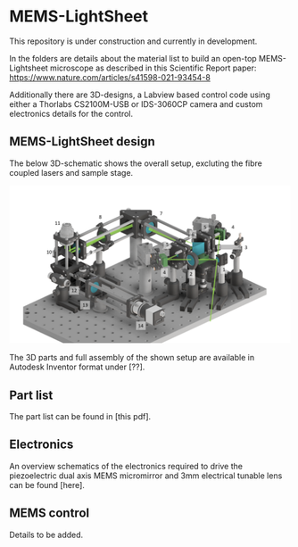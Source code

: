 # MEMS-LightSheet
This repository is under construction and currently in development.

In the folders are details about the material list to build an open-top MEMS-Lightsheet microscope as described in this Scientific Report paper: https://www.nature.com/articles/s41598-021-93454-8

Additionally there are 3D-designs, a Labview based control code using either a Thorlabs CS2100M-USB or IDS-3060CP camera and custom electronics details for the control.

## MEMS-LightSheet design
The below 3D-schematic shows the overall setup, excluting the fibre coupled lasers and sample stage.

![3D design overview](https://github.com/RalfBauerUoS/MEMS-SIM/blob/main/3D%20design%20MEMS-SIM/3D%20design%20overview%202.png)

The 3D parts and full assembly of the shown setup are available in Autodesk Inventor format under [??].

## Part list
The part list can be found in [this pdf].

## Electronics
An overview schematics of the electronics required to drive the piezoelectric dual axis MEMS micromirror and 3mm electrical tunable lens can be found [here].

## MEMS control
Details to be added.

